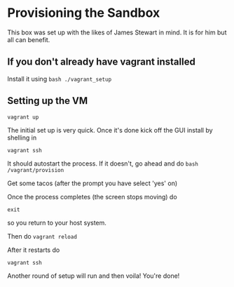 # Provisioning the Sandbox

This box was set up with the likes of James Stewart in mind. It is for him but all can benefit.

## If you don't already have vagrant installed

Install it using `bash ./vagrant_setup`

## Setting up the VM

`vagrant up`

The initial set up is very quick. Once it's done kick off the GUI install by shelling in

`vagrant ssh`

It should autostart the process. If it doesn't, go ahead and do `bash /vagrant/provision`

Get some tacos (after the prompt you have select 'yes' on)

Once the process completes (the screen stops moving) do

`exit`

so you return to your host system.

Then do `vagrant reload`

After it restarts do

`vagrant ssh`

Another round of setup will run and then voila! You're done!
